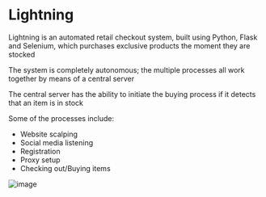 # Lightning
Lightning is an automated retail checkout system, built using Python, Flask and Selenium, which purchases exclusive products the moment they are stocked

The system is completely autonomous; the multiple processes all work together by means of a central server

The central server has the ability to initiate the buying process if it detects that an item is in stock

Some of the processes include:
* Website scalping
* Social media listening
* Registration
* Proxy setup
* Checking out/Buying items


![image](https://user-images.githubusercontent.com/35306464/143794937-d661003f-7ad0-4bbc-a43b-30ffc21ab8f0.png)


